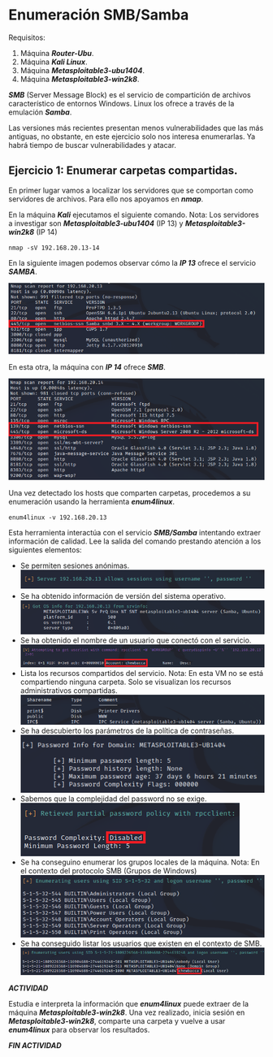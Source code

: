 # Enumeración SMB/Samba

Requisitos:
1. Máquina ***Router-Ubu***.
2. Máquina ***Kali Linux***.
3. Máquina ***Metasploitable3-ubu1404***.
4. Máquina ***Metasploitable3-win2k8***.



***SMB*** (Server Message Block) es el servicio de compartición de archivos característico de entornos Windows. Linux los ofrece a través de la emulación ***Samba***.

Las versiones más recientes presentan menos vulnerabilidades que las más antiguas, no obstante, en este ejercicio solo nos interesa enumerarlas. Ya habrá tiempo de buscar vulnerabilidades y atacar.

## Ejercicio 1: Enumerar carpetas compartidas.

En primer lugar vamos a localizar los servidores que se comportan como servidores de archivos. Para ello nos apoyamos en ***nmap***.

En la máquina ***Kali*** ejecutamos el siguiente comando.
Nota: Los servidores a investigar son ***Metasploitable3-ubu1404*** (IP 13) y ***Metasploitable3-win2k8*** (IP 14)
```
nmap -sV 192.168.20.13-14
```

En la siguiente imagen podemos observar cómo la ***IP 13*** ofrece el servicio ***SAMBA***.

![NFS Share](../img/lab-04-E/202209111044.png)

En esta otra, la máquina con ***IP 14*** ofrece ***SMB***.

![NFS Share](../img/lab-04-E/202209111046.png)

Una vez detectado los hosts que comparten carpetas, procedemos a su enumeración usando la herramienta ***enum4linux***.
```
enum4linux -v 192.168.20.13
```

Esta herramienta interactúa con el servicio ***SMB/Samba*** intentando extraer información de calidad. Lee la salida del comando prestando atención a los siguientes elementos:

* Se permiten sesiones anónimas.
![NFS Share](../img/lab-04-E/202209111120.png)
* Se ha obtenido información de versión del sistema operativo.
![NFS Share](../img/lab-04-E/202209111121.png)
* Se ha obtenido el nombre de un usuario que conectó con el servicio.
![NFS Share](../img/lab-04-E/202209111123.png)
* Lista los recursos compartidos del servicio.
Nota: En esta VM no se está compartiendo ninguna carpeta. Solo se visualizan los recursos administrativos compartidas.
![NFS Share](../img/lab-04-E/202209111125.png)
* Se ha descubierto los parámetros de la política de contraseñas.
![NFS Share](../img/lab-04-E/202209111126.png)
* Sabemos que la complejidad del password no se exige.
![NFS Share](../img/lab-04-E/202209111128.png)
* Se ha conseguino enumerar los grupos locales de la máquina.
Nota: En el contexto del protocolo SMB (Grupos de Windows)
![NFS Share](../img/lab-04-E/202209111130.png)
* Se ha conseguido listar los usuarios que existen en el contexto de SMB.
![NFS Share](../img/lab-04-E/202209111132.png)

***ACTIVIDAD***

Estudia e interpreta la información que ***enum4linux*** puede extraer de la máquina ***Metasploitable3-win2k8***. Una vez realizado, inicia sesión en ***Metasploitable3-win2k8***, comparte una carpeta y vuelve a usar ***enum4linux*** para observar los resultados.

***FIN ACTIVIDAD***
